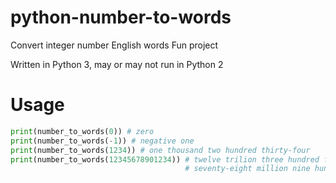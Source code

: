 # python-number-to-words
Convert integer number English words
Fun project

Written in Python 3, may or may not run in Python 2

# Usage
```python
print(number_to_words(0)) # zero
print(number_to_words(-1)) # negative one
print(number_to_words(1234)) # one thousand two hundred thirty-four
print(number_to_words(12345678901234)) # twelve trilion three hundred fourty-five billion six hundred 
                                       # seventy-eight million nine hundred one thousand two hundred thirty-four
```
